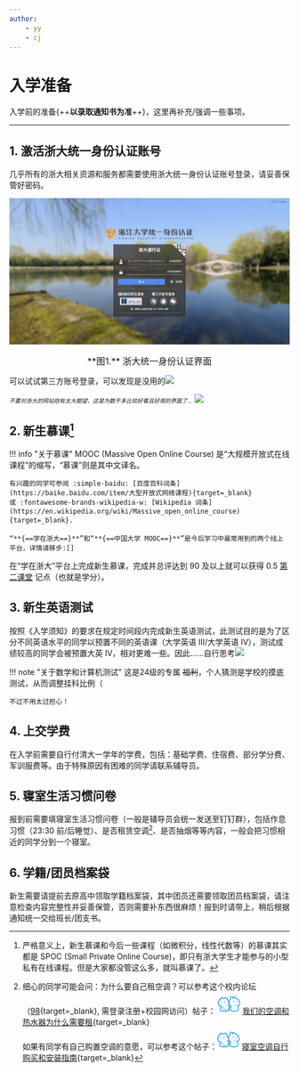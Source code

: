 ```yaml
---
author:
    - yy
    - cj
---
```


# **入学准备**

入学前的准备{++**以录取通知书为准**++}，这里再补充/强调一些事项。

---

## 1. 激活浙大统一身份认证账号

几乎所有的浙大相关资源和服务都需要使用浙大统一身份认证账号登录，请妥善保管好密码。

![zjuam](zjuam.png)

<center><font size=3>**图1.** 浙大统一身份认证界面</font></center>

可以试试第三方账号登录，可以发现是没用的![](../images/tieba/tushe.png)

<font size=1>*不要对浙大的网站抱有太大期望，这是为数不多比较好看且好用的界面了...*</font>
![](../images/tieba/hehe.png)

## 2. 新生慕课[^1]

!!! info "关于慕课"
    MOOC (Massive Open Online Course) 是“大规模开放式在线课程”的缩写，“慕课”则是其中文译名。
    
    有兴趣的同学可参阅 :simple-baidu: [百度百科词条](https://baike.baidu.com/item/大型开放式网络课程){target=_blank}
    或 :fontawesome-brands-wikipedia-w: [Wikipedia 词条](https://en.wikipedia.org/wiki/Massive_open_online_course){target=_blank}.

    “**{==学在浙大==}**”和“**{==中国大学 MOOC==}**”是今后学习中最常用到的两个线上平台，详情请移步:[]

在“学在浙大”平台上完成新生慕课，完成并总评达到 90 及以上就可以获得 0.5 [第二课堂] 记点（也就是学分）。

## 3. 新生英语测试

按照《入学须知》的要求在规定时间段内完成新生英语测试，此测试目的是为了区分不同英语水平的同学以预置不同的英语课（大学英语 Ⅲ/大学英语 Ⅳ），测试成绩较高的同学会被预置大英 Ⅳ，相对更难一些。因此……自行思考![](../images/tieba/huaji.png)

!!! note "关于数学和计算机测试"
    这是24级的专属 ~~福利~~，个人猜测是学校的摸底测试，从而调整挂科比例（

    不过不用太过担心！

## 4. 上交学费

在入学前需要自行付清大一学年的学费，包括：基础学费、住宿费、部分学分费、军训服费等。由于特殊原因有困难的同学请联系辅导员。

## 5. 寝室生活习惯问卷

报到前需要填寝室生活习惯问卷（一般是辅导员会统一发送至钉钉群），包括作息习惯（23:30 前/后睡觉）、是否租赁空调[^2]、是否抽烟等等内容，一般会把习惯相近的同学分到一个寝室。

## 6. 学籍/团员档案袋
新生需要请提前去原高中领取学籍档案袋，其中团员还需要领取团员档案袋，请注意检查内容完整性并妥善保管，否则需要补东西很麻烦！报到时请带上，稍后根据通知统一交给班长/团支书。

[^1]: 严格意义上，新生慕课和今后一些课程（如微积分，线性代数等）的慕课其实都是 SPOC (Small Private Online Course)，即只有浙大学生才能参与的小型私有在线课程。但是大家都没管这么多，就叫慕课了。

[^2]: 细心的同学可能会问：为什么要自己租空调？可以参考这个校内论坛（[98](https://www.cc98.org/){target=_blank}, 需登录注册+校园网访问）帖子：
![cc98](../images/LOGO/CC98_LOGO.png) [我们的空调和热水器为什么需要租](https://www.cc98.org/topic/5665713){target=_blank}<br />
如果有同学有自己购置空调的意愿，可以参考这个帖子：![cc98](../images/LOGO/CC98_LOGO.png) [寝室空调自行购买和安装指南](https://www.cc98.org/topic/5955591){target=_blank}

[第二课堂]: ../Skills/PCop.md